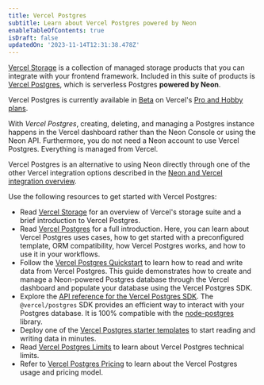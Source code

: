 ```yaml
---
title: Vercel Postgres
subtitle: Learn about Vercel Postgres powered by Neon
enableTableOfContents: true
isDraft: false
updatedOn: '2023-11-14T12:31:38.478Z'
---
```


[Vercel Storage](https://vercel.com/docs/storage) is a collection of managed storage products that you can integrate with your frontend framework. Included in this suite of products is [Vercel Postgres](https://vercel.com/docs/storage/vercel-postgres), which is serverless Postgres **powered by Neon**.

<YoutubeIframe embedId="gA8cHj3w5XI?start=122" />

Vercel Postgres is currently available in [Beta](https://vercel.com/docs/concepts/release-phases#beta) on Vercel's [Pro and Hobby plans](https://vercel.com/docs/concepts/payments-and-billing/pro).

With _Vercel Postgres_, creating, deleting, and managing a Postgres instance happens in the Vercel dashboard rather than the Neon Console or using the Neon API. Furthermore, you do not need a Neon account to use Vercel Postgres. Everything is managed from Vercel.

Vercel Postgres is an alternative to using Neon directly through one of the other Vercel integration options described in the [Neon and Vercel integration overview](/docs/guides/vercel-overview).

Use the following resources to get started with Vercel Postgres:

- Read [Vercel Storage](https://vercel.com/docs/storage) for an overview of Vercel's storage suite and a brief introduction to Vercel Postgres.
- Read [Vercel Postgres](https://vercel.com/docs/storage/vercel-postgres) for a full introduction. Here, you can learn about Vercel Postgres uses cases, how to get started with a preconfigured template, ORM compatibility, how Vercel Postgres works, and how to use it in your workflows.
- Follow the [Vercel Postgres Quickstart](https://vercel.com/docs/storage/vercel-postgres/quickstart) to learn how to read and write data from Vercel Postgres. This guide demonstrates how to create and manage a Neon-powered Postgres database through the Vercel dashboard and populate your database using the Vercel Postgres SDK.
- Explore the [API reference for the Vercel Postgres SDK](https://vercel.com/docs/storage/vercel-postgres/sdk). The `@vercel/postgres` SDK provides an efficient way to interact with your Postgres database. It is 100% compatible with the [node-postgres](https://node-postgres.com/) library.
- Deploy one of the [Vercel Postgres starter templates](https://vercel.com/templates?database=vercel-postgres) to start reading and writing data in minutes.
- Read [Vercel Postgres Limits](https://vercel.com/docs/storage/vercel-postgres/limits) to learn about Vercel Postgres technical limits.
- Refer to [Vercel Postgres Pricing](https://vercel.com/docs/storage/vercel-postgres/usage-and-pricing) to learn about the Vercel Postgres usage and pricing model.

<NeedHelp/>
